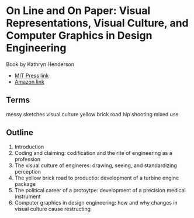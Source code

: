 # On Line and On Paper: Visual Representations, Visual Culture, and Computer Graphics in Design Engineering
Book by Kathryn Henderson

* [MIT Press link](https://mitpress.mit.edu/books/line-and-paper)
* [Amazon link](https://www.amazon.com/gp/product/0262519143/)

## Terms

messy
sketches
visual culture
yellow brick road
hip shooting
mixed use




## Outline

1. Introduction
2. Coding and claiming: codification and the rite of engineering as a profession
3. The visual culture of engineres: drawing, seeing, and standardizing perception
4. The yellow brick road to productio: development of a turbine engine package
5. The political career of a protoytpe: development of a precision medical instrument
6. Computer graphics in design engineering: how and why changes in visual culture cause restructing
